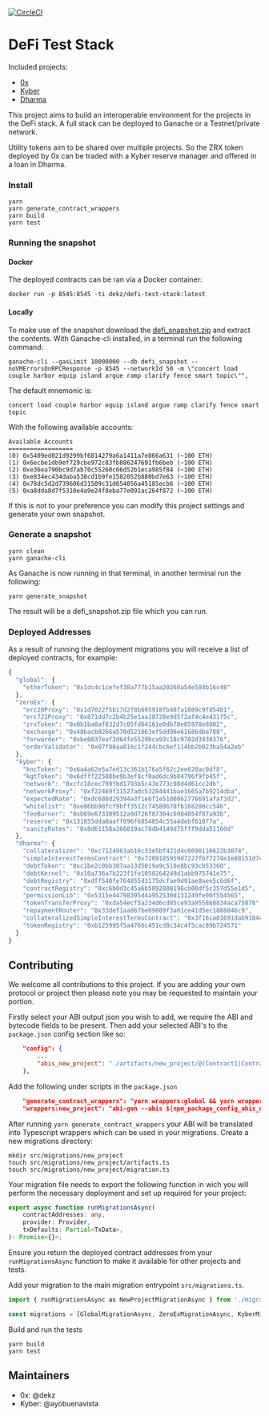 [![CircleCI](https://circleci.com/gh/dekz/defi-test-stack.svg?style=svg)](https://circleci.com/gh/dekz/defi-test-stack)

# DeFi Test Stack

Included projects:

-   [0x](https://0x.org)
-   [Kyber](https://kyber.network/)
-   [Dharma](https://dharma.io/)

This project aims to build an interoperable environment for the projects in the DeFi stack. A full stack can be deployed to Ganache or a Testnet/private network.

Utility tokens aim to be shared over multiple projects. So the ZRX token deployed by 0x can be traded with a Kyber reserve manager and offered in a loan in Dharma.

### Install

```
yarn
yarn generate_contract_wrappers
yarn build
yarn test
```

### Running the snapshot

#### Docker

The deployed contracts can be ran via a Docker container:

```
docker run -p 8545:8545 -ti dekz/defi-test-stack:latest
```

#### Locally

To make use of the snapshot download the [defi_snapshot.zip](https://github.com/dekz/defi-test-stack/releases) and extract the contents. With Ganache-cli installed, in a terminal run the following command:

```
ganache-cli --gasLimit 10000000 --db defi_snapshot --noVMErrorsOnRPCResponse -p 8545 --networkId 50 -m \"concert load couple harbor equip island argue ramp clarify fence smart topic\"",
```

The default mnemonic is:

```
concert load couple harbor equip island argue ramp clarify fence smart topic
```

With the following available accounts:

```
Available Accounts
==================
(0) 0x5409ed021d9299bf6814279a6a1411a7e866a631 (~100 ETH)
(1) 0x6ecbe1db9ef729cbe972c83fb886247691fb6beb (~100 ETH)
(2) 0xe36ea790bc9d7ab70c55260c66d52b1eca985f84 (~100 ETH)
(3) 0xe834ec434daba538cd1b9fe1582052b880bd7e63 (~100 ETH)
(4) 0x78dc5d2d739606d31509c31d654056a45185ecb6 (~100 ETH)
(5) 0xa8dda8d7f5310e4a9e24f8eba77e091ac264f872 (~100 ETH)
```

If this is not to your preference you can modify this project settings and generate your own snapshot.

### Generate a snapshot

```
yarn clean
yarn ganache-cli
```

As Ganache is now running in that terminal, in another terminal run the following:

```
yarn generate_snapshot
```

The result will be a defi_snapshot.zip file which you can run.

### Deployed Addresses

As a result of running the deployment migrations you will receive a list of deployed contracts, for example:

```javascript
{
  "global": {
    "etherToken": "0x1dc4c1cefef38a777b15aa20260a54e584b16c48"
  },
  "zeroEx": {
    "erc20Proxy": "0x1d7022f5b17d2f8b695918fb48fa1089c9f85401",
    "erc721Proxy": "0x871dd7c2b4b25e1aa18728e9d5f2af4c4e431f5c",
    "zrxToken": "0x0b1ba0af832d7c05fd64161e0db78e85978e8082",
    "exchange": "0x48bacb9266a570d521063ef5dd96e61686dbe788",
    "forwarder": "0xbe0037eaf2d64fe5529bca93c18c9702d3930376",
    "orderValidator": "0x07f96aa816c1f244cbc6ef114bb2b023ba54a2eb"
  },
  "kyber": {
    "kncToken": "0x6a4a62e5a7ed13c361b176a5f62c2ee620ac0df8",
    "kgtToken": "0x6dfff22588be9b3ef8cf0ad6dc9b84796f9fb45f",
    "network": "0xcfc18cec799fbd1793b5c43e773c98d4d61cc2db",
    "networkProxy": "0xf22469f31527adc53284441bae1665a7b9214dba",
    "expectedRate": "0xdc688d29394a3f1e6f1e5100862776691afaf3d2",
    "whitelist": "0xe86bb98fcf9bff3512c74589b78fb168200cc546",
    "feeBurner": "0xb69e673309512a9d726f87304c6984054f87a93b",
    "reserve": "0x131855dda0aaff096f6854854c55a4debf61077a",
    "sanityRates": "0x8d61158a366019ac78db4149d75fff9dda51160d"
  },
  "dharma": {
    "collateralizer": "0xc7124963ab16c33e5bf421d4c0090116622b3074",
    "simpleInterestTermsContract": "0x7209185959d7227fb77274e1e88151d7c4c368d3",
    "debtToken": "0xc1be2c0bb387aa13d5019a9c518e8bc93cb53360",
    "debtKernel": "0x10a736a7b223f1fe1050264249d1abb975741e75",
    "debtRegistry": "0xdff540fe764855d3175dcfae9d91ae8aee5c6d6f",
    "contractRegistry": "0xc6b0d3c45a6b5092808196cb00df5c357d55e1d5",
    "permissionLib": "0x5315e44798395d4a952530d131249fe00f554565",
    "tokenTransferProxy": "0xda54ecf5a234d6cd85ce93a955860834aca75878",
    "repaymentRouter": "0x33def1aa867be09809f3a01ce41d5ec1888846c9",
    "collateralizedSimpleInterestTermsContract": "0x3f16ca81691dab9184cb4606c361d73c4fd2510a",
    "tokenRegistry": "0xb125995f5a4766c451cd8c34c4f5cac89b724571"
  }
}
```

## Contributing

We welcome all contributions to this project. If you are adding your own protocol or project then please note you may be requested to maintain your portion.

Firstly select your ABI output json you wish to add, we require the ABI and bytecode fields to be present. Then add your selected ABI's to the `package.json` config section like so:

```json
    "config": {
        ...
        "abis_new_project": "./artifacts/new_project/@(Contract1|Contract2).json",
    },
```

Add the following under scripts in the `package.json`

```json
    "generate_contract_wrappers": "yarn wrappers:global && yarn wrappers:0x && yarn wrappers:kyber && yarn wrappers:new_project",
    "wrappers:new_project": "abi-gen --abis ${npm_package_config_abis_new_project} ${npm_package_config_abi_gen_args} --output src/migrations/new_project/generated-wrappers",
```

After running `yarn generate_contract_wrappers` your ABI will be translated into Typescript wrappers which can be used in your migrations. Create a new migrations directory:

```
mkdir src/migrations/new_project
touch src/migrations/new_project/artifacts.ts
touch src/migrations/new_project/migration.ts
```

Your migration file needs to export the following function in wich you will perform the necessary deployment and set up required for your project:

```typescript
export async function runMigrationsAsync(
    contractAddresses: any,
    provider: Provider,
    txDefaults: Partial<TxData>,
): Promise<{}>;
```

Ensure you return the deployed contract addresses from your `runMigrationsAsync` function to make it available for other projects and tests.

Add your migration to the main migration entrypoint `src/migrations.ts`.

```typescript
import { runMigrationsAsync as NewProjectMigrationAsync } from './migrations/new_project/migration';

const migrations = [GlobalMigrationAsync, ZeroExMigrationAsync, KyberMigrationAsync, NewProjectMigrationAsync];
```

Build and run the tests

```
yarn build
yarn test
```

## Maintainers

-   0x: @dekz
-   Kyber: @ayobuenavista
